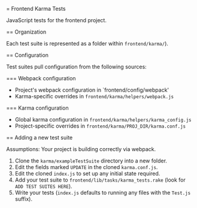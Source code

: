 = Frontend Karma Tests

JavaScript tests for the frontend project.

== Organization

  Each test suite is represented as a folder within `frontend/karma/`).

== Configuration

  Test suites pull configuration from the following sources:

  === Webpack configuration

  * Project's webpack configuration in `frontend/config/webpack'
  * Karma-specific overrides in `frontend/karma/helpers/webpack.js`

  === Karma configuration

  * Global karma configuration in `frontend/karma/helpers/karma_config.js`
  * Project-specific overrides in `frontend/karma/PROJ_DIR/karma.conf.js`

== Adding a new test suite

  Assumptions: Your project is building correctly via webpack.

  1. Clone the `karma/exampleTestSuite` directory into a new folder.
  2. Edit the fields marked `UPDATE` in the cloned `karma.conf.js`.
  3. Edit the cloned `index.js` to set up any initial state required.
  4. Add your test suite to `frontend/lib/tasks/karma_tests.rake` (look for `ADD TEST SUITES HERE`).
  5. Write your tests (`index.js` defaults to running any files with the `Test.js` suffix).
